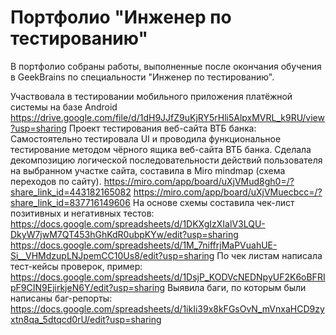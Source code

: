 # Портфолио "Инженер по тестированию"
В портфолио собраны работы, выполненные после окончания обучения
в GeekBrains по специальности "Инженер по тестированию".

Участвовала в тестировании мобильного приложения платёжной системы на базе Android
https://drive.google.com/file/d/1dH9JJfZ9uKjRY5rHli5AlpxMVRL_k9RU/view?usp=sharing
Проект тестирования веб-сайта ВТБ банка:
Самостоятельно тестировала UI и проводила функциональное тестирование методом чёрного ящика веб-сайта ВТБ банка.
Сделала декомпозицию логической последовательности действий пользователя на выбранном участке сайта,
составила в Miro mindmap (схема переходов по сайту).
https://miro.com/app/board/uXjVMud8gh0=/?share_link_id=443182165082
https://miro.com/app/board/uXjVMuecbcc=/?share_link_id=837716149606
На основе схемы составила чек-лист позитивных и негативных тестов:
https://docs.google.com/spreadsheets/d/1DKXgIzXIalV3LQU-DkyW7jwM7QT453hGhKdR0ubpKYw/edit?usp=sharing
https://docs.google.com/spreadsheets/d/1M_7niffrjMaPVuahUE-Si__VHMdzupLNJpemCC10Us8/edit?usp=sharing
По чек листам написала тест-кейсы проверок, пример:
https://docs.google.com/spreadsheets/d/1DsjP_KODVcNEDNpyUF2K6oBFRIpF9CIN9EjirkjeN6Y/edit?usp=sharing
Выявила баги, по которым были написаны баг-репорты:
https://docs.google.com/spreadsheets/d/1ikIi39x8kFGsOvN_mVnxaHCD9zyxtn8qa_5dtqcd0rU/edit?usp=sharing
